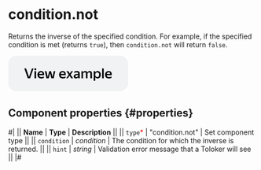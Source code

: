 # condition.not

Returns the inverse of the specified condition. For example, if the specified condition is met (returns `true`), then
`condition.not` will return `false`.

[![image](../_images/buttons/view-example.svg)](https://clck.ru/asS6S)

## Component properties {#properties}

#|
|| **Name** | **Type** | **Description** ||
|| `type`<span style="color: red">\*</span> | "condition.not" | Set component type ||
|| `condition` | _condition_ | The condition for which the inverse is returned. ||
|| `hint` | _string_ | Validation error message that a Toloker will see ||
|#
